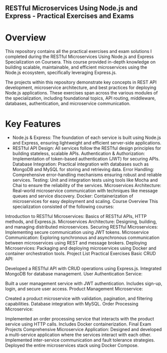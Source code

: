 ## RESTful Microservices Using Node.js and Express - Practical Exercises and Exams
# Overview
This repository contains all the practical exercises and exam solutions I completed during the RESTful Microservices Using Node.js and Express Specialization on Coursera. This course provided in-depth knowledge on building scalable, maintainable, and efficient microservices using the Node.js ecosystem, specifically leveraging Express.js.

The projects within this repository demonstrate key concepts in REST API development, microservice architecture, and best practices for deploying Node.js applications. These exercises span across the various modules of the specialization, including foundational topics, API routing, middleware, databases, authentication, and microservice communication.

# Key Features
- Node.js & Express: The foundation of each service is built using Node.js and Express, ensuring lightweight and efficient server-side applications.
- RESTful API Design: All services follow the RESTful design principles for building stateless, scalable APIs.
Authentication & Authorization: Implementation of token-based authentication (JWT) for securing APIs.
Database Integration: Practical integration with databases such as MongoDB and MySQL for storing and retrieving data.
Error Handling: Comprehensive error-handling mechanisms ensuring robust and reliable services.
Testing: Unit and integration tests using tools like Mocha and Chai to ensure the reliability of the services.
Microservices Architecture: Real-world microservice communication with techniques like message queues and service discovery.
Docker: Containerization of microservices for easy deployment and scaling.
Course Overview
This specialization consisted of the following courses:

Introduction to RESTful Microservices: Basics of RESTful APIs, HTTP methods, and Express.js.
Microservices Architecture: Designing, building, and managing distributed microservices.
Securing RESTful Microservices: Implementing secure communication using JWT tokens.
Microservice Communication: Exploring synchronous and asynchronous communication between microservices using REST and message brokers.
Deploying Microservices: Packaging and deploying microservices using Docker and container orchestration tools.
Project List
Practical Exercises
Basic CRUD API:

Developed a RESTful API with CRUD operations using Express.js.
Integrated MongoDB for database management.
User Authentication Service:

Built a user management service with JWT authentication.
Includes sign-up, login, and secure user access.
Product Management Microservice:

Created a product microservice with validation, pagination, and filtering capabilities.
Database integration with MySQL.
Order Processing Microservice:

Implemented an order processing service that interacts with the product service using HTTP calls.
Includes Docker containerization.
Final Exam Projects
Comprehensive Microservice Application:
Designed and developed a multi-service application where the services interact with each other.
Implemented inter-service communication and fault tolerance strategies.
Deployed the entire microservices stack using Docker Compose.

